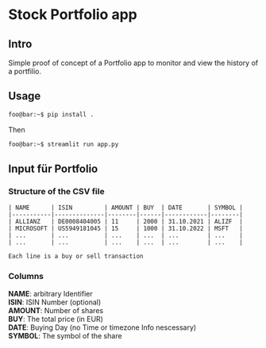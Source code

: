 # Stock Portfolio app

## Intro

Simple proof of concept of a Portfolio app to monitor and view the history of a portfilio.

## Usage
```bash
foo@bar:~$ pip install .
```
Then

```bash
foo@bar:~$ streamlit run app.py
```

## Input für Portfolio

### Structure of the CSV file  
    | NAME      | ISIN         | AMOUNT | BUY  | DATE       | SYMBOL | 
    |-----------|--------------|--------|------|------------|--------|  
    | ALLIANZ   | DE0008404005 | 11     | 2000 | 31.10.2021 | ALIZF  |
    | MICROSOFT | US5949181045 | 15     | 1000 | 31.10.2022 | MSFT   |
    | ...       | ...          | ...    | ...  | ...        | ...    |
    | ...       | ...          | ...    | ...  | ...        | ...    |
    
    Each line is a buy or sell transaction

### Columns
**NAME**: arbitrary Identifier  
**ISIN**: ISIN Number (optional)  
**AMOUNT**: Number of shares  
**BUY**: The total price (in EUR)  
**DATE**: Buying Day (no Time or timezone Info nescessary)  
**SYMBOL**: The symbol of the share 